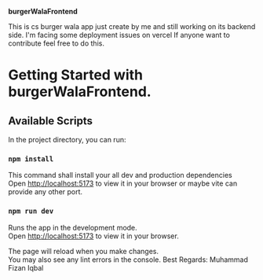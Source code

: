 **burgerWalaFrontend**    

This is cs burger wala app just create by me and still working on its backend side.
I'm facing some deployment issues on vercel If anyone want to contribute feel free to do this.

# Getting Started with burgerWalaFrontend.

## Available Scripts

In the project directory, you can run:

### `npm install`

This command shall install your all dev and production dependencies\
Open [http://localhost:5173](http://localhost:5173) to view it in your browser or maybe vite can provide any other port.

### `npm run dev`

Runs the app in the development mode.\
Open [http://localhost:5173](http://localhost:5173) to view it in your browser.

The page will reload when you make changes.\
You may also see any lint errors in the console.
Best Regards: Muhammad Fizan Iqbal
